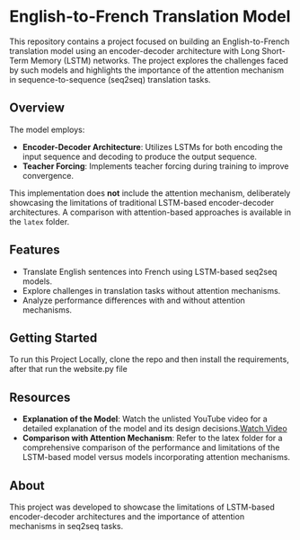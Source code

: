 # English-to-French Translation Model

This repository contains a project focused on building an English-to-French translation model using an encoder-decoder architecture with Long Short-Term Memory (LSTM) networks. The project explores the challenges faced by such models and highlights the importance of the attention mechanism in sequence-to-sequence (seq2seq) translation tasks.

## Overview

The model employs:
- **Encoder-Decoder Architecture**: Utilizes LSTMs for both encoding the input sequence and decoding to produce the output sequence.
- **Teacher Forcing**: Implements teacher forcing during training to improve convergence.

This implementation does **not** include the attention mechanism, deliberately showcasing the limitations of traditional LSTM-based encoder-decoder architectures. A comparison with attention-based approaches is available in the `latex` folder.

## Features
- Translate English sentences into French using LSTM-based seq2seq models.
- Explore challenges in translation tasks without attention mechanisms.
- Analyze performance differences with and without attention mechanisms.

## Getting Started

To run this Project Locally, clone the repo and then install the requirements, after that run the website.py file 

## Resources 
- **Explanation of the Model**: Watch the unlisted YouTube video for a detailed explanation of the model and its design decisions.<a href="https://youtu.be/I_LDBGqHpfU?si=fm9CsyYSlVq4o76U" target="_blank">Watch Video</a> <!-- [Watch Video](https://youtu.be/I_LDBGqHpfU?si=fm9CsyYSlVq4o76U) -->
- **Comparison with Attention Mechanism**: Refer to the latex folder for a comprehensive comparison of the performance and limitations of the LSTM-based model versus models incorporating attention mechanisms.

## About 
This project was developed to showcase the limitations of LSTM-based encoder-decoder architectures and the importance of attention mechanisms in seq2seq tasks.
